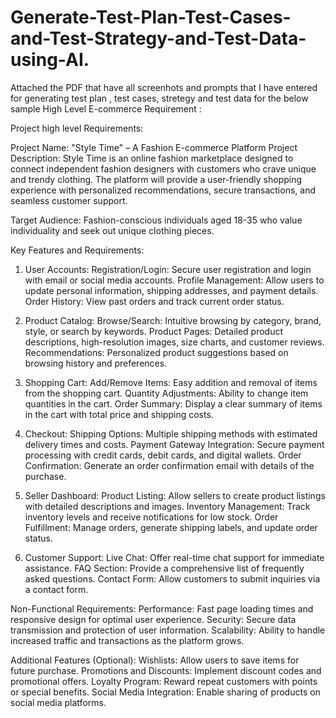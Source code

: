 # Generate-Test-Plan-Test-Cases-and-Test-Strategy-and-Test-Data-using-AI.


Attached the PDF that have all screenhots and prompts that I have entered for generating test plan , test cases, stretegy and test data for the below sample High Level E-commerce Requirement : 

Project high level Requirements:

Project Name: "Style Time" – A Fashion E-commerce Platform
Project Description: Style Time is an online fashion marketplace designed to connect independent fashion designers with customers who crave unique and trendy clothing. 
The platform will provide a user-friendly shopping experience with personalized recommendations, secure transactions, and seamless customer support. 

Target Audience: Fashion-conscious individuals aged 18-35 who value individuality and seek out unique clothing pieces.

Key Features and Requirements:
1. User Accounts:
Registration/Login: Secure user registration and login with email or social media accounts.
Profile Management: Allow users to update personal information, shipping addresses, and payment details.
Order History: View past orders and track current order status.


2. Product Catalog:
Browse/Search: Intuitive browsing by category, brand, style, or search by keywords.
Product Pages: Detailed product descriptions, high-resolution images, size charts, and customer reviews.
Recommendations: Personalized product suggestions based on browsing history and preferences.


3. Shopping Cart:
Add/Remove Items: Easy addition and removal of items from the shopping cart.
Quantity Adjustments: Ability to change item quantities in the cart.
Order Summary: Display a clear summary of items in the cart with total price and shipping costs.


4. Checkout:
Shipping Options: Multiple shipping methods with estimated delivery times and costs.
Payment Gateway Integration: Secure payment processing with credit cards, debit cards, and digital wallets.
Order Confirmation: Generate an order confirmation email with details of the purchase.


5. Seller Dashboard:
Product Listing: Allow sellers to create product listings with detailed descriptions and images.
Inventory Management: Track inventory levels and receive notifications for low stock.
Order Fulfillment: Manage orders, generate shipping labels, and update order status.


6. Customer Support:
Live Chat: Offer real-time chat support for immediate assistance.
FAQ Section: Provide a comprehensive list of frequently asked questions.
Contact Form: Allow customers to submit inquiries via a contact form.


Non-Functional Requirements:
Performance: Fast page loading times and responsive design for optimal user experience.
Security: Secure data transmission and protection of user information.
Scalability: Ability to handle increased traffic and transactions as the platform grows.


Additional Features (Optional):
Wishlists: Allow users to save items for future purchase.
Promotions and Discounts: Implement discount codes and promotional offers.
Loyalty Program: Reward repeat customers with points or special benefits.
Social Media Integration: Enable sharing of products on social media platforms.

